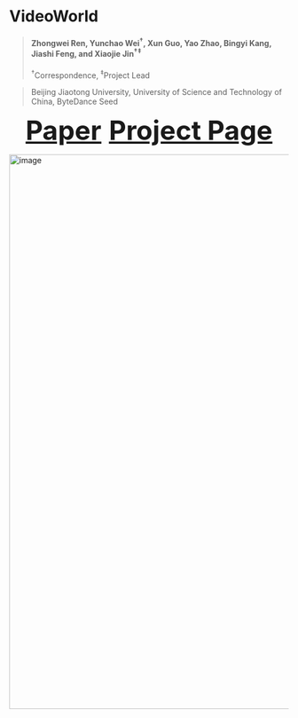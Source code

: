 # VideoWorld
> #### Zhongwei Ren, Yunchao Wei<sup>&dagger;</sup>, Xun Guo, Yao Zhao, Bingyi Kang, Jiashi Feng, and Xiaojie Jin<sup>&dagger;</sup><sup>&ddagger;</sup>
> <sup>&dagger;</sup>Correspondence, <sup>&ddagger;</sup>Project Lead

> Beijing Jiaotong University, University of Science and Technology of China, ByteDance Seed

<font size=7><div align='center' > <a href=''>**Paper**</a>  <a href="https://pixellm.github.io/](https://maverickren.github.io/VideoWorld.github.io/">**Project Page**</a></div></font>

<img width="1000" alt="image" src='fig/figure1_showv6'>

